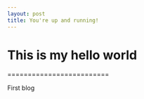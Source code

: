```yaml
---
layout: post
title: You're up and running!
---
```


# This is my hello world 
=========================

First blog 